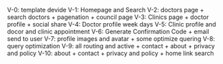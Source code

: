 ﻿V-0: template devide
V-1: Homepage and Search
V-2: doctors page + search doctors + pagenation + council page
V-3: Clinics page + doctor profile + social share
V-4: Doctor profile week days
V-5: Clinic profile and docor and clinic appointment
V-6: Generate Confirmation Code + email send to user
V-7: profile images and avatar + some optimize quering
V-8: query optimization
V-9: all routing and active + contact + about + privacy and policy
V-10: about + contact + privacy and policy + home link search